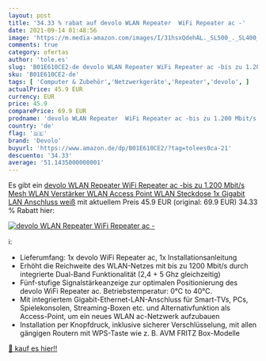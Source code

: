 ```yaml
---
layout: post
title: '34.33 % rabat auf devolo WLAN Repeater  WiFi Repeater ac -'
date: 2021-09-14 01:48:56
image: 'https://m.media-amazon.com/images/I/31hsxQdehAL._SL500_._SL400_.jpg'
comments: true
category: ofertas
author: 'tole.es'
slug: 'B01E610CE2-de devolo WLAN Repeater WiFi Repeater ac -bis zu 1.200 Mbit/s...'
sku: 'B01E610CE2-de'
tags: [ 'Computer & Zubehör','Netzwerkgeräte','Repeater','devolo', ]
actualPrice: 45.9 EUR
currency: EUR
price: 45.9
comparePrice: 69.9 EUR
prodname: 'devolo WLAN Repeater  WiFi Repeater ac -bis zu 1.200 Mbit/s  Mesh WLAN Verstärker  WLAN Access Point  WLAN Steckdose  1x Gigabit LAN Anschluss weiß'
country: 'de'
flag: '🇩🇪'
brand: 'Devolo'
buyurl: 'https://www.amazon.de/dp/B01E610CE2/?tag=tolees0ca-21'
descuento: '34.33'
average: '51.1435000000001'
---
```


Es gibt ein [devolo WLAN Repeater  WiFi Repeater ac -bis zu 1.200 Mbit/s  Mesh WLAN Verstärker  WLAN Access Point  WLAN Steckdose  1x Gigabit LAN Anschluss weiß](https://www.amazon.de/dp/B01E610CE2/?tag=tolees0ca-21) mit aktuellem Preis 45.9 EUR (original: 69.9 EUR) 34.33 % Rabatt hier:

[![devolo WLAN Repeater  WiFi Repeater ac -](https://m.media-amazon.com/images/I/31hsxQdehAL._SL500_._SL400_.jpg)](https://www.amazon.de/dp/B01E610CE2/?tag=tolees0ca-21)

ℹ️:

- Lieferumfang: 1x devolo WiFi Repeater ac, 1x Installationsanleitung
- Erhöht die Reichweite des WLAN-Netzes mit bis zu 1200 Mbit/s durch integrierte Dual-Band Funktionalität (2,4 + 5 Ghz gleichzeitig)
- Fünf-stufige Signalstärkeanzeige zur optimalen Positionierung des devolo WiFi Repeater ac. Betriebstemperatur: 0°C to 40°C.
- Mit integriertem Gigabit-Ethernet-LAN-Anschluss für Smart-TVs, PCs, Spielekonsolen, Streaming-Boxen etc. und Alternativfunktion als Access-Point, um ein neues WLAN ac-Netzwerk aufzubauen
- Installation per Knopfdruck, inklusive sicherer Verschlüsselung, mit allen gängigen Routern mit WPS-Taste wie z. B. AVM FRITZ Box-Modelle

[🛒 kauf es hier!!](https://www.amazon.de/dp/B01E610CE2/?tag=tolees0ca-21)
